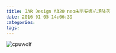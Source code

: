 ```yaml
---
title: JAR Design A320 neo朱丽安娜机场降落
date: 2016-01-05 14:06:39
categories:
tags:
---
```



![cpuwolf](/images/data/attachment/201601/05/215834er0obqvr3s0lkygm.jpg)

